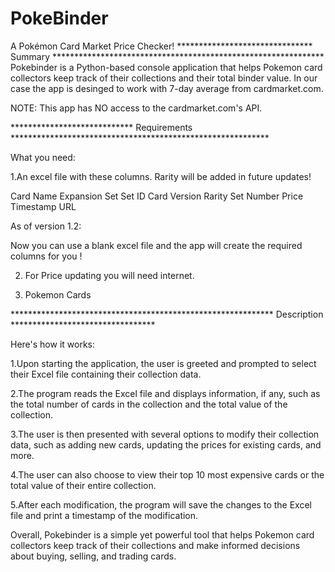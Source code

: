 # PokeBinder
A Pokémon Card Market Price Checker!
******************************* Summary **************************************************************
Pokebinder is a Python-based console application that helps Pokemon card collectors keep track of their collections and their total binder value. In our case the app is desinged to work with 7-day average from cardmarket.com.

NOTE: This app has NO access to the cardmarket.com's API. 

**************************** Requirements ***********************************************************

What you need:

1.An excel file with these columns. Rarity will be added in future updates!

Card Name	Expansion Set	Set ID	Card Version	Rarity	Set Number	Price	Timestamp	URL


As of version 1.2:

Now you can use a blank excel file and the app will create the required columns for you !


2. For Price updating you will need internet.

3. Pokemon Cards


************************************************************ Description *********************************

Here's how it works:

1.Upon starting the application, the user is greeted and prompted to select their Excel file containing their collection data.

2.The program reads the Excel file and displays information, if any, such as the total number of cards in the collection and the total value of the collection.

3.The user is then presented with several options to modify their collection data, such as adding new cards, updating the prices for existing cards, and more.

4.The user can also choose to view their top 10 most expensive cards or the total value of their entire collection.

5.After each modification, the program will save the changes to the Excel file and print a timestamp of the modification.



Overall, Pokebinder is a simple yet powerful tool that helps Pokemon card collectors keep track of their collections and make informed decisions about buying, selling, and trading cards.
